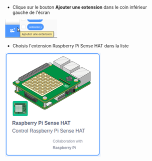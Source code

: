 - Clique sur le bouton **Ajouter une extension** dans le coin inférieur gauche de l'écran

![L'icône d'extension d'ajout (deux blocs séparés avec un signe 'ajouter') est surlignée.](images/add-extension.png)

- Choisis l'extension Raspberry Pi Sense HAT dans la liste

![L'icône de l'extension Raspberry Pi Sense HAT dans la liste des extensions. L'icône de l'extension a une image d'un Raspberry Pi avec Sense Hat et les mots 'Raspberry Pi Sense HAT. Contrôle le Raspberry Pi Sense HAT'.](images/add-sensehat-extension.png)
